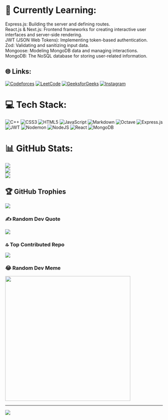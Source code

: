 # 💫 Currently Learning:
Express.js: Building the server and defining routes.<br>React.js & Next.js: Frontend frameworks for creating interactive user interfaces and server-side rendering.<br>JWT (JSON Web Tokens): Implementing token-based authentication.<br>Zod: Validating and sanitizing input data.<br>Mongoose: Modeling MongoDB data and managing interactions.<br>MongoDB: The NoSQL database for storing user-related information.


## 🌐 Links:
[![Codeforces](https://cp-logo.vercel.app/codeforces/suzzume)](https://codeforces.com/profile/suzzume)
[![LeetCode](https://cp-logo.vercel.app/leetcode/rajxsv)](https://leetcode.com/rajxsv/)
[![GeeksforGeeks](https://cp-logo.vercel.app/geeksforgeeks/rajessvee)](https://auth.geeksforgeeks.org/user/rajessvee/?utm_source=geeksforgeeks&utm_medium=my_profile&utm_campaign=auth_user)
[![Instagram](https://img.shields.io/badge/Instagram-%23E4405F.svg?logo=Instagram&logoColor=white)](https://instagram.com/rajxsv) 


# 💻 Tech Stack:
![C++](https://img.shields.io/badge/c++-%2300599C.svg?style=for-the-badge&logo=c%2B%2B&logoColor=white) ![CSS3](https://img.shields.io/badge/css3-%231572B6.svg?style=for-the-badge&logo=css3&logoColor=white) ![HTML5](https://img.shields.io/badge/html5-%23E34F26.svg?style=for-the-badge&logo=html5&logoColor=white) ![JavaScript](https://img.shields.io/badge/javascript-%23323330.svg?style=for-the-badge&logo=javascript&logoColor=%23F7DF1E) ![Markdown](https://img.shields.io/badge/markdown-%23000000.svg?style=for-the-badge&logo=markdown&logoColor=white) ![Octave](https://img.shields.io/badge/OCTAVE-darkblue?style=for-the-badge&logo=octave&logoColor=fcd683) ![Express.js](https://img.shields.io/badge/express.js-%23404d59.svg?style=for-the-badge&logo=express&logoColor=%2361DAFB) ![JWT](https://img.shields.io/badge/JWT-black?style=for-the-badge&logo=JSON%20web%20tokens) ![Nodemon](https://img.shields.io/badge/NODEMON-%23323330.svg?style=for-the-badge&logo=nodemon&logoColor=%BBDEAD) ![NodeJS](https://img.shields.io/badge/node.js-6DA55F?style=for-the-badge&logo=node.js&logoColor=white) ![React](https://img.shields.io/badge/react-%2320232a.svg?style=for-the-badge&logo=react&logoColor=%2361DAFB) ![MongoDB](https://img.shields.io/badge/MongoDB-%234ea94b.svg?style=for-the-badge&logo=mongodb&logoColor=white)
# 📊 GitHub Stats:
![](https://github-readme-stats.vercel.app/api?username=rajxsv&theme=dark&hide_border=false&include_all_commits=true&count_private=true)<br/>
![](https://github-readme-streak-stats.herokuapp.com/?user=rajxsv&theme=dark&hide_border=false)<br/>
![](https://github-readme-stats.vercel.app/api/top-langs/?username=rajxsv&theme=dark&hide_border=false&include_all_commits=true&count_private=true&layout=compact)

## 🏆 GitHub Trophies
![](https://github-profile-trophy.vercel.app/?username=rajxsv&theme=radical&no-frame=false&no-bg=true&margin-w=4)

### ✍️ Random Dev Quote
![](https://quotes-github-readme.vercel.app/api?type=horizontal&theme=radical)

### 🔝 Top Contributed Repo
![](https://github-contributor-stats.vercel.app/api?username=rajxsv&limit=5&theme=dark&combine_all_yearly_contributions=true)

### 😂 Random Dev Meme
<img src='https://randommeme-five.vercel.app/' style="height: 400px;"/>

---
[![](https://visitcount.itsvg.in/api?id=rajxsv&icon=0&color=0)](https://visitcount.itsvg.in)

<!-- Proudly created with GPRM ( https://gprm.itsvg.in ) -->
